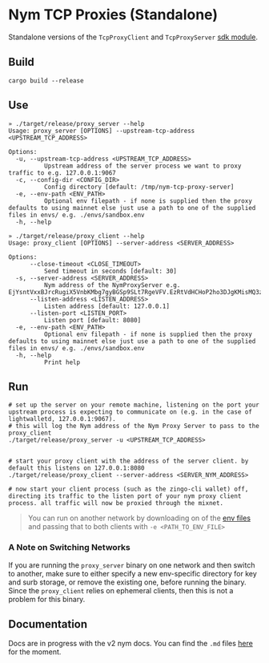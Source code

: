 # Nym TCP Proxies (Standalone)

Standalone versions of the `TcpProxyClient` and `TcpProxyServer` [sdk module](https://github.com/nymtech/nym/blob/nym-binaries-v2024.12-aero/sdk/rust/nym-sdk/src/tcp_proxy.rs).

## Build
```shell
cargo build --release
```

## Use
```shell
» ./target/release/proxy_server --help
Usage: proxy_server [OPTIONS] --upstream-tcp-address <UPSTREAM_TCP_ADDRESS>

Options:
  -u, --upstream-tcp-address <UPSTREAM_TCP_ADDRESS>
          Upstream address of the server process we want to proxy traffic to e.g. 127.0.0.1:9067
  -c, --config-dir <CONFIG_DIR>
          Config directory [default: /tmp/nym-tcp-proxy-server]
  -e, --env-path <ENV_PATH>
          Optional env filepath - if none is supplied then the proxy defaults to using mainnet else just use a path to one of the supplied files in envs/ e.g. ./envs/sandbox.env
  -h, --help
```

```shell
» ./target/release/proxy_client --help
Usage: proxy_client [OPTIONS] --server-address <SERVER_ADDRESS>

Options:
      --close-timeout <CLOSE_TIMEOUT>
          Send timeout in seconds [default: 30]
  -s, --server-address <SERVER_ADDRESS>
          Nym address of the NymProxyServer e.g. EjYsntVxxBJrcRugiX5VnbKMbg7gyBGSp9SLt7RgeVFV.EzRtVdHCHoP2ho3DJgKMisMQ3zHkqMtAFAW4pxsq7Y2a@Hs463Wh5LtWZU@NyAmt4trcCbNVsuUhry1wpEXpVnAAfn
      --listen-address <LISTEN_ADDRESS>
          Listen address [default: 127.0.0.1]
      --listen-port <LISTEN_PORT>
          Listen port [default: 8080]
  -e, --env-path <ENV_PATH>
          Optional env filepath - if none is supplied then the proxy defaults to using mainnet else just use a path to one of the supplied files in envs/ e.g. ./envs/sandbox.env
  -h, --help
          Print help
```

## Run
```shell
# set up the server on your remote machine, listening on the port your upstream process is expecting to communicate on (e.g. in the case of lightwalletd, 127.0.0.1:9067).
# this will log the Nym address of the Nym Proxy Server to pass to the proxy_client
./target/release/proxy_server -u <UPSTREAM_TCP_ADDRESS>


# start your proxy client with the address of the server client. by default this listens on 127.0.0.1:8080
./target/release/proxy_client --server-address <SERVER_NYM_ADDRESS>

# now start your client process (such as the zingo-cli wallet) off, directing its traffic to the listen port of your nym proxy client process. all traffic will now be proxied through the mixnet.
```

> You can run on another network by downloading on of the [env files](https://github.com/nymtech/nym/tree/nym-binaries-v2024.12-aero/envs) and passing that to both clients with `-e <PATH_TO_ENV_FILE>`

### A Note on Switching Networks
If you are running the `proxy_server` binary on one network and then switch to another, make sure to either specify a new env-specific directory for key and surb storage, or remove the existing one, before running the binary. Since the `proxy_client` relies on ephemeral clients, then this is not a problem for this binary.

## Documentation
Docs are in progress with the v2 nym docs. You can find the `.md` files [here](https://github.com/nymtech/nym/blob/max/new-docs-framework/documentation/docs/pages/developers/rust/tcpproxy/architecture.mdx) for the moment.
